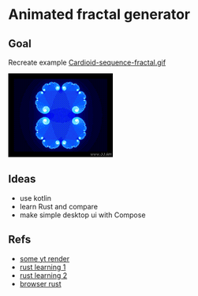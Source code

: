 # Animated fractal generator

## Goal

Recreate example [Cardioid-sequence-fractal.gif](https://www.dropbox.com/s/e1zqzyxn6cz9wm4/Cardioid-sequence-fractal.gif?dl=0)

![gif](./Cardioid-sequence-fractal.gif)

## Ideas

- use kotlin
- learn Rust and compare
- make simple desktop ui with Compose

## Refs

- [some yt render](https://www.youtube.com/watch?v=Ts9nmq41Amg)
- [rust learning 1](https://serokell.io/blog/learn-rust)
- [rust learning 2](https://www.rust-lang.org/learn)
- [browser rust](https://play.rust-lang.org/)
